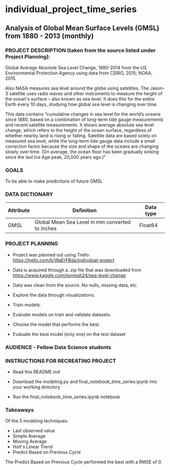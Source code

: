 # individual_project_time_series 
## Analysis of Global Mean Surface Levels (GMSL) from 1880 - 2013 (monthly)

### PROJECT DESCRIPTION (taken from the source listed under Project Planning):
Global Average Absolute Sea Level Change, 1880-2014 from the US Environmental Protection Agency using data from CSIRO, 2015; NOAA, 2015.

Also NASA measures sea level around the globe using satellites. The Jason-3 satellite uses radio waves and other instruments to measure the height of the ocean's surface – also known as sea level. It does this for the entire Earth every 10 days, studying how global sea level is changing over time.

This data contains “cumulative changes in sea level for the world’s oceans since 1880, based on a combination of long-term tide gauge measurements and recent satellite measurements. It shows average absolute sea level change, which refers to the height of the ocean surface, regardless of whether nearby land is rising or falling. Satellite data are based solely on measured sea level, while the long-term tide gauge data include a small correction factor because the size and shape of the oceans are changing slowly over time. (On average, the ocean floor has been gradually sinking since the last Ice Age peak, 20,000 years ago.)”

### GOALS
To be able to make predictions of future GMSL

### DATA DICTIONARY
| Attribute | Definition                                      | Data type |
|-----------|-------------------------------------------------|-----------|
| GMSL      | Global Mean Sea Level in mm converted to inches | Float64   |


### PROJECT PLANNING

- Project was planned out using Trello: https://trello.com/b/WaErFBda/individual-project

- Data is acquired through a .zip file that was downloaded from https://www.kaggle.com/somesh24/sea-level-change

- Data was clean from the source.  No nulls, missing data, etc.

- Explore the data through visualizations.

- Train models.

- Evaluate models on train and validate datasets.

- Choose the model that performs the best.

- Evaluate the best model (only one) on the test dataset

### AUDIENCE - Fellow Data Science students

### INSTRUCTIONS FOR RECREATING PROJECT
- Read this README.md
 
- Download the modeling.py and final_notebook_time_series.ipynb into your working directory
 
- Run the final_notebook_time_series.ipynb notebook
 
### Takeaways

Of the 5 modeling techniques: 
- Last observed value
- Simple Average
- Moving Average
- Holt's Linear Trend
- Predict Based on Previous Cycle

The Predict Based on Previous Cycle performed the best with a RMSE of 0.
